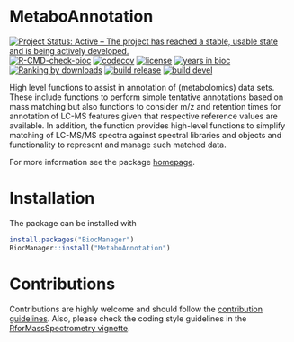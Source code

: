 # MetaboAnnotation

[![Project Status: Active – The project has reached a stable, usable state and is being actively developed.](https://www.repostatus.org/badges/latest/active.svg)](https://www.repostatus.org/#active)
[![R-CMD-check-bioc](https://github.com/RforMassSpectrometry/MetaboAnnotation/workflows/R-CMD-check-bioc/badge.svg)](https://github.com/RforMassSpectrometry/MetaboAnnotation/actions?query=workflow%3AR-CMD-check-bioc)
[![codecov](https://codecov.io/gh/rformassspectrometry/MetaboAnnotation/branch/main/graph/badge.svg?token=RLMRUJGOQD)](https://codecov.io/gh/rformassspectrometry/MetaboAnnotation)
[![license](https://img.shields.io/badge/license-Artistic--2.0-brightgreen.svg)](https://opensource.org/licenses/Artistic-2.0)
[![years in bioc](http://bioconductor.org/shields/years-in-bioc/MetaboAnnotation.svg)](https://bioconductor.org/packages/release/bioc/html/MetaboAnnotation.html)
[![Ranking by downloads](http://bioconductor.org/shields/downloads/release/MetaboAnnotation.svg)](https://bioconductor.org/packages/stats/bioc/MetaboAnnotation/)
[![build release](http://bioconductor.org/shields/build/release/bioc/MetaboAnnotation.svg)](https://bioconductor.org/checkResults/release/bioc-LATEST/MetaboAnnotation/)
[![build devel](http://bioconductor.org/shields/build/devel/bioc/MetaboAnnotation.svg)](https://bioconductor.org/checkResults/devel/bioc-LATEST/MetaboAnnotation/)

High level functions to assist in annotation of (metabolomics) data sets. These
include functions to perform simple tentative annotations based on mass matching
but also functions to consider m/z and retention times for annotation of LC-MS
features given that respective reference values are available. In addition, the
function provides high-level functions to simplify matching of LC-MS/MS spectra
against spectral libraries and objects and functionality to represent and manage
such matched data.

For more information see the package
[homepage](https://rformassspectrometry.github.io/MetaboAnnotation).


# Installation

The package can be installed with

```r
install.packages("BiocManager")
BiocManager::install("MetaboAnnotation")
```


# Contributions

Contributions are highly welcome and should follow the [contribution
guidelines](https://rformassspectrometry.github.io/RforMassSpectrometry/articles/RforMassSpectrometry.html#contributions).
Also, please check the coding style guidelines in the [RforMassSpectrometry
vignette](https://rformassspectrometry.github.io/RforMassSpectrometry/articles/RforMassSpectrometry.html).
